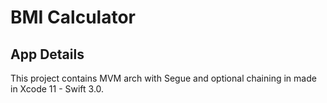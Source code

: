 #  BMI Calculator

## App Details

This project contains MVM arch with Segue and optional chaining in made in Xcode 11 - Swift 3.0.
